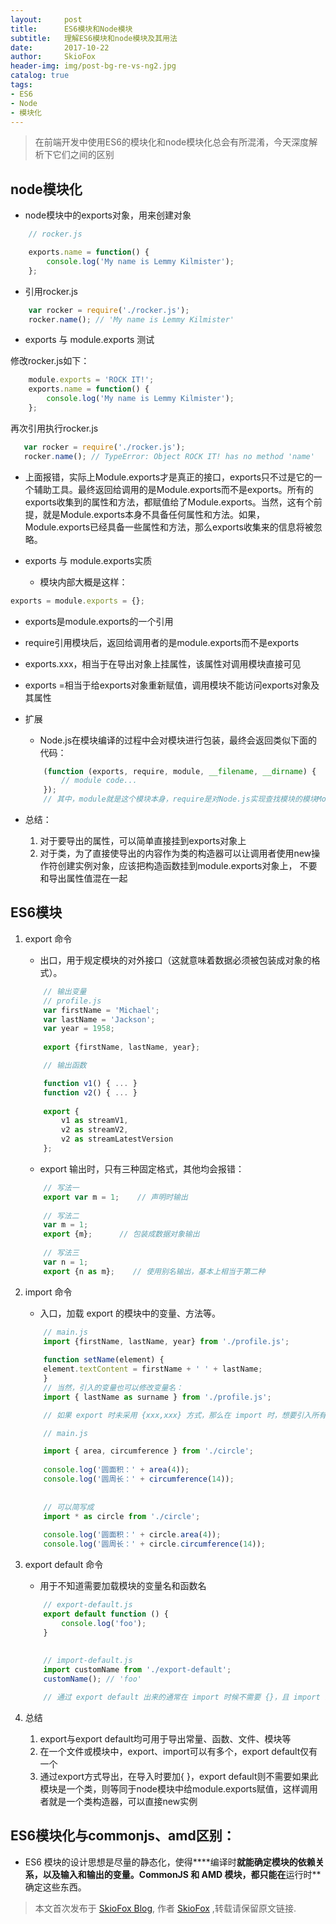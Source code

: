 ```yaml
---
layout:     post
title:      ES6模块和Node模块
subtitle:   理解ES6模块和node模块及其用法
date:       2017-10-22
author:     SkioFox
header-img: img/post-bg-re-vs-ng2.jpg
catalog: true
tags:
- ES6
- Node
- 模块化
---
```


>在前端开发中使用ES6的模块化和node模块化总会有所混淆，今天深度解析下它们之间的区别

## node模块化

- node模块中的exports对象，用来创建对象

```js
    // rocker.js

    exports.name = function() {
        console.log('My name is Lemmy Kilmister');
    };

```
- 引用rocker.js

```js
    var rocker = require('./rocker.js');
    rocker.name(); // 'My name is Lemmy Kilmister'
```
- exports 与 module.exports 测试

修改rocker.js如下：

```js
    module.exports = 'ROCK IT!';
    exports.name = function() {
        console.log('My name is Lemmy Kilmister');
    };
```
 再次引用执行rocker.js
 ```js
    var rocker = require('./rocker.js');
    rocker.name(); // TypeError: Object ROCK IT! has no method 'name'
 ```
- 上面报错，实际上Module.exports才是真正的接口，exports只不过是它的一个辅助工具。最终返回给调用的是Module.exports而不是exports。所有的exports收集到的属性和方法，都赋值给了Module.exports。当然，这有个前提，就是Module.exports本身不具备任何属性和方法。如果，Module.exports已经具备一些属性和方法，那么exports收集来的信息将被忽略。

- exports 与 module.exports实质

   - 模块内部大概是这样：

```js
exports = module.exports = {};  
```

   - exports是module.exports的一个引用
    
   - require引用模块后，返回给调用者的是module.exports而不是exports

   - exports.xxx，相当于在导出对象上挂属性，该属性对调用模块直接可见

   - exports =相当于给exports对象重新赋值，调用模块不能访问exports对象及其属性

- 扩展

    - Node.js在模块编译的过程中会对模块进行包装，最终会返回类似下面的代码：

    ```js
        (function (exports, require, module, __filename, __dirname) {
            // module code...
        });
        // 其中，module就是这个模块本身，require是对Node.js实现查找模块的模块Module._load实例的引用，__filename和__dirname是Node.js在查找该模块后找到的模块名称和模块绝对路径，这就是官方API里头这两个全局变量的来历。

    ```
- 总结：

    1. 对于要导出的属性，可以简单直接挂到exports对象上
    2. 对于类，为了直接使导出的内容作为类的构造器可以让调用者使用new操作符创建实例对象，应该把构造函数挂到module.exports对象上，   不要和导出属性值混在一起
## ES6模块
1. export 命令
    - 出口，用于规定模块的对外接口（这就意味着数据必须被包装成对象的格式）。
    ```js
        // 输出变量
        // profile.js
        var firstName = 'Michael';
        var lastName = 'Jackson';
        var year = 1958;
        
        export {firstName, lastName, year};

        // 输出函数

        function v1() { ... }
        function v2() { ... }
        
        export {
            v1 as streamV1,
            v2 as streamV2,
            v2 as streamLatestVersion
        };
    ```
    - export 输出时，只有三种固定格式，其他均会报错：

    ```js
        // 写法一
        export var m = 1;    // 声明时输出
        
        // 写法二
        var m = 1;
        export {m};      // 包装成数据对象输出
        
        // 写法三
        var n = 1;
        export {n as m};    // 使用别名输出，基本上相当于第二种
    ```
2. import 命令
    - 入口，加载 export 的模块中的变量、方法等。
    ```js
        // main.js
        import {firstName, lastName, year} from './profile.js';
        
        function setName(element) {
        element.textContent = firstName + ' ' + lastName;
        }
        // 当然，引入的变量也可以修改变量名：
        import { lastName as surname } from './profile.js';

        // 如果 export 时未采用 {xxx,xxx} 方式，那么在 import 时，想要引入所有值，可以使用 * 来代替：

        // main.js
    
        import { area, circumference } from './circle';
        
        console.log('圆面积：' + area(4));
        console.log('圆周长：' + circumference(14));
        
        
        // 可以简写成
        import * as circle from './circle';
        
        console.log('圆面积：' + circle.area(4));
        console.log('圆周长：' + circle.circumference(14));

    ```
3. export default 命令

    - 用于不知道需要加载模块的变量名和函数名

    ```js
        // export-default.js
        export default function () {
            console.log('foo');
        }
        
        
        // import-default.js
        import customName from './export-default';
        customName(); // 'foo'

        // 通过 export default 出来的通常在 import 时候不需要 {}，且 import 时可以任意命名。
    ```
4. 总结

    1. export与export default均可用于导出常量、函数、文件、模块等
    2. 在一个文件或模块中，export、import可以有多个，export default仅有一个
    3. 通过export方式导出，在导入时要加{ }，export default则不需要如果此模块是一个类，则等同于node模块中给module.exports赋值，这样调用者就是一个类构造器，可以直接new实例

## ES6模块化与commonjs、amd区别：

- ES6 模块的设计思想是尽量的静态化，使得****编译时**就能确定模块的依赖关系，以及输入和输出的变量。CommonJS 和 AMD 模块，都只能在**运行时**确定这些东西。

> 本文首次发布于 [SkioFox Blog](http://skiofox.top), 作者 [SkioFox](https://github.com/LoverFancy/) ,转载请保留原文链接.